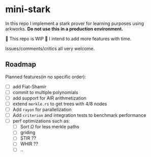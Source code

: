 # mini-stark

In this repo I implement a stark prover for learning purposes using arkworks.
**Do not use this in a production environment.**

🚧 This repo is WIP 🚧 I intend to add more features with time.

Issues/comments/critics all very welcome.

## Roadmap

Planned features(in no specific order):

- [ ] add Fiat-Shamir
- [ ] commit to multiple polynomials
- [ ] add support for AIR arithmetization
- [ ] extend `merkle.rs` to get trees with 4/8 nodes
- [ ] Add `rayon` for parallelization
- [ ] Add `criterion` and integration tests to benchmark performance
- [ ] perf optimizations such as:
  - [ ] Sort $\Omega$ for less merkle paths
  - [ ] griding
  - [ ] STIR ??
  - [ ] WHIR ??
  - [ ] ..
